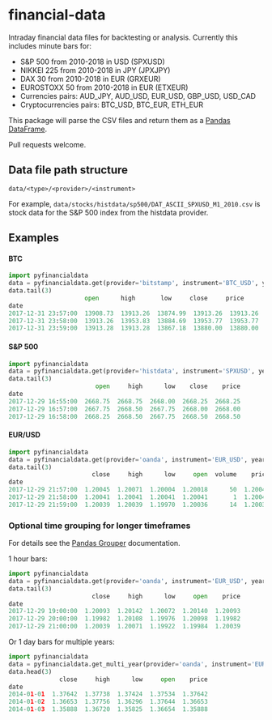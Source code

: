 # financial-data

Intraday financial data files for backtesting or analysis. Currently this includes minute bars for:

- S&P 500 from 2010-2018 in USD (SPXUSD)
- NIKKEI 225 from 2010-2018 in JPY (JPXJPY)
- DAX 30 from 2010-2018 in EUR (GRXEUR)
- EUROSTOXX 50 from 2010-2018 in EUR (ETXEUR)
- Currencies pairs: AUD_JPY, AUD_USD, EUR_USD, GBP_USD, USD_CAD
- Cryptocurrencies pairs: BTC_USD, BTC_EUR, ETH_EUR

This package will parse the CSV files and return them as a [Pandas DataFrame](https://pandas.pydata.org/pandas-docs/stable/generated/pandas.DataFrame.html).

Pull requests welcome.

## Data file path structure

`data/<type>/<provider>/<instrument>`

For example, `data/stocks/histdata/sp500/DAT_ASCII_SPXUSD_M1_2010.csv` is stock data for the S&P 500 index from the histdata provider.

## Examples

#### BTC

```python
import pyfinancialdata
data = pyfinancialdata.get(provider='bitstamp', instrument='BTC_USD', year=2017)
data.tail(3)
                     open      high       low     close     price
date
2017-12-31 23:57:00  13908.73  13913.26  13874.99  13913.26  13913.26
2017-12-31 23:58:00  13913.26  13953.83  13884.69  13953.77  13953.77
2017-12-31 23:59:00  13913.28  13913.28  13867.18  13880.00  13880.00
```

#### S&P 500

```python
import pyfinancialdata
data = pyfinancialdata.get(provider='histdata', instrument='SPXUSD', year=2017)
data.tail(3)
                        open     high      low    close    price
date
2017-12-29 16:55:00  2668.75  2668.75  2668.00  2668.25  2668.25
2017-12-29 16:57:00  2667.75  2668.50  2667.75  2668.00  2668.00
2017-12-29 16:58:00  2668.25  2668.50  2667.75  2668.50  2668.50
```

#### EUR/USD

```python
import pyfinancialdata
data = pyfinancialdata.get(provider='oanda', instrument='EUR_USD', year=2017)
data.tail(3)
                       close     high      low     open  volume    price
date
2017-12-29 21:57:00  1.20045  1.20071  1.20004  1.20018      50  1.20045
2017-12-29 21:58:00  1.20041  1.20041  1.20041  1.20041       1  1.20041
2017-12-29 21:59:00  1.20039  1.20039  1.19970  1.20036      14  1.20039
```

### Optional time grouping for longer timeframes

For details see the [Pandas Grouper](https://pandas.pydata.org/pandas-docs/stable/generated/pandas.Grouper.html) documentation.

1 hour bars:

```python
import pyfinancialdata
data = pyfinancialdata.get(provider='oanda', instrument='EUR_USD', year=2017, time_group='60min')
data.tail(3)
                       close     high      low     open    price
date
2017-12-29 19:00:00  1.20093  1.20142  1.20072  1.20140  1.20093
2017-12-29 20:00:00  1.19982  1.20108  1.19976  1.20098  1.19982
2017-12-29 21:00:00  1.20039  1.20071  1.19922  1.19984  1.20039
```

Or 1 day bars for multiple years:

```python
import pyfinancialdata
data = pyfinancialdata.get_multi_year(provider='oanda', instrument='EUR_USD', years=[2014, 2015, 2016, 2017], time_group='1d')
data.head(3)
              close     high      low     open    price
date
2014-01-01  1.37642  1.37738  1.37424  1.37534  1.37642
2014-01-02  1.36653  1.37756  1.36296  1.37644  1.36653
2014-01-03  1.35888  1.36720  1.35825  1.36654  1.35888
```
